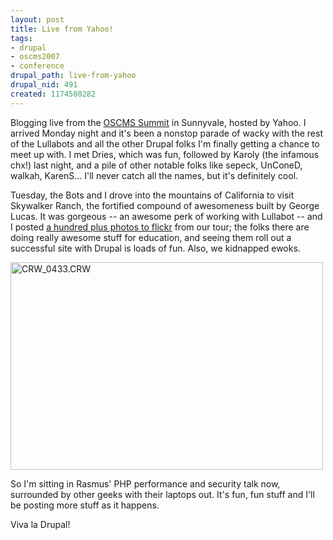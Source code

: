 ```yaml
--- 
layout: post
title: Live from Yahoo!
tags: 
- drupal
- oscms2007
- conference
drupal_path: live-from-yahoo
drupal_nid: 491
created: 1174580282
---
```

Blogging live from the <a href="http://2007.oscms-summit.org/">OSCMS Summit</a> in Sunnyvale, hosted by Yahoo. I arrived Monday night and it's been a nonstop parade of wacky with the rest of the Lullabots and all the other Drupal folks I'm finally getting a chance to meet up with. I met Dries, which was fun, followed by Karoly (the infamous chx!) last night, and a pile of other notable folks like sepeck, UnConeD, walkah, KarenS... I'll never catch all the names, but it's definitely cool.



Tuesday, the Bots and I drove into the mountains of California to visit Skywalker Ranch, the fortified compound of awesomeness built by George Lucas. It was gorgeous -- an awesome perk of working with Lullabot -- and I posted <a href="http://www.flickr.com/photos/jeffeaton/tags/skywalker/">a hundred plus photos to flickr</a> from our tour; the folks there are doing really awesome stuff for education, and seeing them roll out a successful site with Drupal is loads of fun. Also, we kidnapped ewoks.



<a href="http://www.flickr.com/photos/jeffeaton/430127808/" title="Photo Sharing"><img src="http://farm1.static.flickr.com/151/430127808_5c2e51e415.jpg" width="500" height="332" alt="CRW_0433.CRW" /></a>



So I'm sitting in Rasmus' PHP performance and security talk now, surrounded by other geeks with their laptops out. It's fun, fun stuff and I'll be posting more stuff as it happens.



Viva la Drupal!
